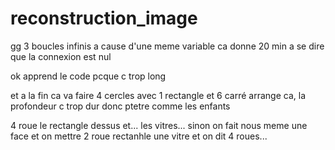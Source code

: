 # reconstruction_image

gg 3 boucles infinis a cause d'une meme variable ca donne 20 min a se dire que la connexion est nul

ok apprend le code pcque c trop long

et a la fin ca va faire 4 cercles avec 1 rectangle et 6 carré arrange ca, la profondeur c trop dur donc ptetre comme les enfants

4 roue le rectangle dessus et... les vitres... sinon on fait nous meme une face et on mettre 2 roue rectanhle une vitre et on dit 4 roues...
